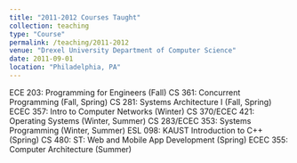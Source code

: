 ```yaml
---
title: "2011-2012 Courses Taught"
collection: teaching
type: "Course"
permalink: /teaching/2011-2012
venue: "Drexel University Department of Computer Science"
date: 2011-09-01
location: "Philadelphia, PA"
---
```


ECE 203: Programming for Engineers (Fall)
CS 361: Concurrent Programming (Fall, Spring)
CS 281: Systems Architecture I (Fall, Spring)
ECEC 357: Intro to Computer Networks (Winter)
CS 370/ECEC 421: Operating Systems (Winter, Summer)
CS 283/ECEC 353: Systems Programming (Winter, Summer)
ESL 098: KAUST Introduction to C++ (Spring)
CS 480: ST: Web and Mobile App Development (Spring)
ECEC 355: Computer Architecture (Summer)


